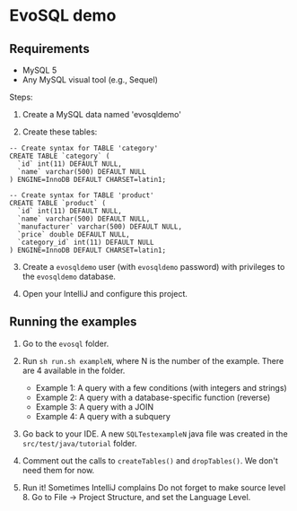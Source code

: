 # EvoSQL demo

## Requirements

* MySQL 5
* Any MySQL visual tool (e.g., Sequel)

Steps:

1. Create a MySQL data named 'evosqldemo'

2. Create these tables:

```
-- Create syntax for TABLE 'category'
CREATE TABLE `category` (
  `id` int(11) DEFAULT NULL,
  `name` varchar(500) DEFAULT NULL
) ENGINE=InnoDB DEFAULT CHARSET=latin1;

-- Create syntax for TABLE 'product'
CREATE TABLE `product` (
  `id` int(11) DEFAULT NULL,
  `name` varchar(500) DEFAULT NULL,
  `manufacturer` varchar(500) DEFAULT NULL,
  `price` double DEFAULT NULL,
  `category_id` int(11) DEFAULT NULL
) ENGINE=InnoDB DEFAULT CHARSET=latin1;
```

3. Create a `evosqldemo` user (with `evosqldemo` password) with privileges to the
`evosqldemo` database.

4. Open your IntelliJ and configure this project.

## Running the examples

1. Go to the `evosql` folder.

1. Run `sh run.sh exampleN`, where N is the number of the example. There are 4 available in
the folder.
    * Example 1: A query with a few conditions (with integers and strings)
    * Example 2: A query with a database-specific function (reverse)
    * Example 3: A query with a JOIN
    * Example 4: A query with a subquery

1. Go back to your IDE. A new `SQLTestexampleN` java file was created in the
`src/test/java/tutorial` folder.

1. Comment out the calls to `createTables()` and `dropTables()`. We don't need them for now.

1. Run it! Sometimes IntelliJ complains Do not forget to make source level 8. Go
to File -> Project Structure, and set the Language Level.

